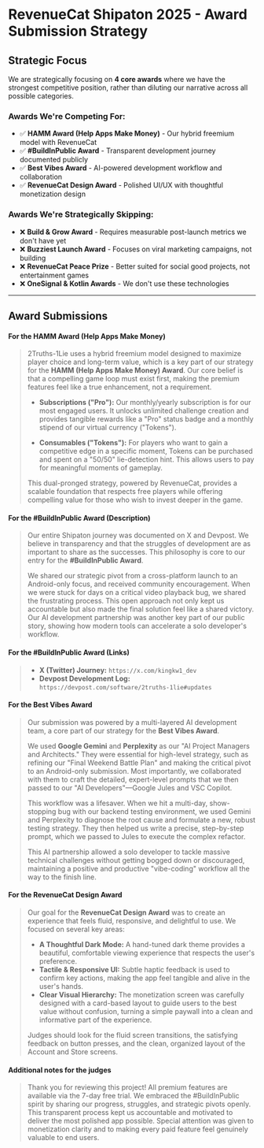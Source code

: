 # RevenueCat Shipaton 2025 - Award Submission Strategy

## Strategic Focus

We are strategically focusing on **4 core awards** where we have the strongest competitive position, rather than diluting our narrative across all possible categories.

### Awards We're Competing For:
- ✅ **HAMM Award (Help Apps Make Money)** - Our hybrid freemium model with RevenueCat
- ✅ **#BuildInPublic Award** - Transparent development journey documented publicly  
- ✅ **Best Vibes Award** - AI-powered development workflow and collaboration
- ✅ **RevenueCat Design Award** - Polished UI/UX with thoughtful monetization design

### Awards We're Strategically Skipping:
- ❌ **Build & Grow Award** - Requires measurable post-launch metrics we don't have yet
- ❌ **Buzziest Launch Award** - Focuses on viral marketing campaigns, not building
- ❌ **RevenueCat Peace Prize** - Better suited for social good projects, not entertainment games
- ❌ **OneSignal & Kotlin Awards** - We don't use these technologies

---

## Award Submissions

#### **For the HAMM Award (Help Apps Make Money)**

> 2Truths-1Lie uses a hybrid freemium model designed to maximize player choice and long-term value, which is a key part of our strategy for the **HAMM (Help Apps Make Money) Award**. Our core belief is that a compelling game loop must exist first, making the premium features feel like a true enhancement, not a requirement.
>
> * **Subscriptions ("Pro"):** Our monthly/yearly subscription is for our most engaged users. It unlocks unlimited challenge creation and provides tangible rewards like a "Pro" status badge and a monthly stipend of our virtual currency ("Tokens").
>
> * **Consumables ("Tokens"):** For players who want to gain a competitive edge in a specific moment, Tokens can be purchased and spent on a "50/50" lie-detection hint. This allows users to pay for meaningful moments of gameplay.
>
> This dual-pronged strategy, powered by RevenueCat, provides a scalable foundation that respects free players while offering compelling value for those who wish to invest deeper in the game.

#### **For the #BuildInPublic Award (Description)**

> Our entire Shipaton journey was documented on X and Devpost. We believe in transparency and that the struggles of development are as important to share as the successes. This philosophy is core to our entry for the **#BuildInPublic Award**.
>
> We shared our strategic pivot from a cross-platform launch to an Android-only focus, and received community encouragement. When we were stuck for days on a critical video playback bug, we shared the frustrating process. This open approach not only kept us accountable but also made the final solution feel like a shared victory. Our AI development partnership was another key part of our public story, showing how modern tools can accelerate a solo developer's workflow.

#### **For the #BuildInPublic Award (Links)**

> * **X (Twitter) Journey:** `https://x.com/kingkw1_dev`
> * **Devpost Development Log:** `https://devpost.com/software/2truths-1lie#updates`

#### **For the Best Vibes Award**
> Our submission was powered by a multi-layered AI development team, a core part of our strategy for the **Best Vibes Award**.
>
> We used **Google Gemini** and **Perplexity** as our "AI Project Managers and Architects." They were essential for high-level strategy, such as refining our "Final Weekend Battle Plan" and making the critical pivot to an Android-only submission. Most importantly, we collaborated with them to craft the detailed, expert-level prompts that we then passed to our "AI Developers"—Google Jules and VSC Copilot.
>
> This workflow was a lifesaver. When we hit a multi-day, show-stopping bug with our backend testing environment, we used Gemini and Perplexity to diagnose the root cause and formulate a new, robust testing strategy. They then helped us write a precise, step-by-step prompt, which we passed to Jules to execute the complex refactor.
>
> This AI partnership allowed a solo developer to tackle massive technical challenges without getting bogged down or discouraged, maintaining a positive and productive "vibe-coding" workflow all the way to the finish line.

#### **For the RevenueCat Design Award**

> Our goal for the **RevenueCat Design Award** was to create an experience that feels fluid, responsive, and delightful to use. We focused on several key areas:
>
> * **A Thoughtful Dark Mode:** A hand-tuned dark theme provides a beautiful, comfortable viewing experience that respects the user's preference.
> * **Tactile & Responsive UI:** Subtle haptic feedback is used to confirm key actions, making the app feel tangible and alive in the user's hands.
> * **Clear Visual Hierarchy:** The monetization screen was carefully designed with a card-based layout to guide users to the best value without confusion, turning a simple paywall into a clean and informative part of the experience.
>
> Judges should look for the fluid screen transitions, the satisfying feedback on button presses, and the clean, organized layout of the Account and Store screens.

#### **Additional notes for the judges**

> Thank you for reviewing this project! All premium features are available via the 7-day free trial. We embraced the #BuildInPublic spirit by sharing our progress, struggles, and strategic pivots openly. This transparent process kept us accountable and motivated to deliver the most polished app possible. Special attention was given to monetization clarity and to making every paid feature feel genuinely valuable to end users.
